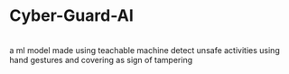 # Cyber-Guard-AI
<br> a ml model made using teachable machine detect unsafe activities using hand gestures and covering as sign of tampering
